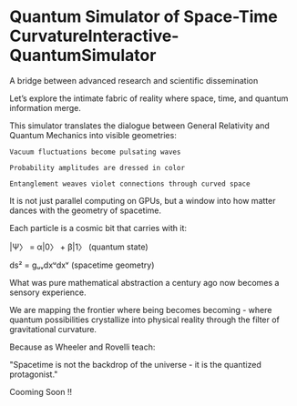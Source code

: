 # Quantum Simulator of Space-Time CurvatureInteractive-QuantumSimulator

A bridge between advanced research and scientific dissemination

Let’s explore the intimate fabric of reality where space, time, and quantum information merge.

This simulator translates the dialogue between General Relativity and Quantum Mechanics into visible geometries:

    Vacuum fluctuations become pulsating waves

    Probability amplitudes are dressed in color

    Entanglement weaves violet connections through curved space

It is not just parallel computing on GPUs, but a window into how matter dances with the geometry of spacetime.

Each particle is a cosmic bit that carries with it:

|Ψ〉 = α|0〉 + β|1〉 (quantum state)

ds² = gᵤᵥdxᵘdxᵛ (spacetime geometry)

What was pure mathematical abstraction a century ago now becomes a sensory experience.

We are mapping the frontier where being becomes becoming - where quantum possibilities crystallize into physical reality through the filter of gravitational curvature.

Because as Wheeler and Rovelli teach:

"Spacetime is not the backdrop of the universe - it is the quantized protagonist."

Cooming Soon !!
